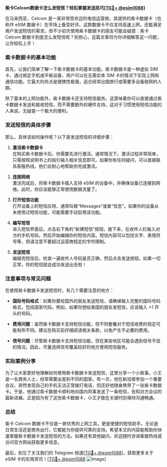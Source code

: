 **紫卡Celcom数据卡怎么发短信？轻松掌握发送技巧[[TG💪+ @esim1088](https://t.me/s/esim1088)]**

在马来西亚，Celcom 是一家非常受欢迎的电信运营商，其提供的紫卡数据卡（也称作 eSIM 数据卡）在市场上备受好评。这款数据卡不仅支持高速上网，还能满足用户发送短信的需求。但不少初次使用紫卡数据卡的朋友可能会疑惑：紫卡 Celcom 数据卡到底怎么发短信呢？别担心，这篇文章将为你详细解答这一问题，让你轻松上手！

### 紫卡数据卡的基本功能

首先，让我们简单了解一下紫卡数据卡的基本功能。紫卡数据卡是一种虚拟 SIM 卡，通过绑定手机或平板设备，用户可以在无需实体 SIM 卡的情况下实现上网和通信功能。它最大的优点是便携性极强，适合经常出国旅行或需要多设备联网的人群。

除了基本的上网功能外，紫卡数据卡还支持短信服务。这意味着你可以直接通过紫卡数据卡发送和接收短信，而不需要额外的硬件支持。这对于习惯使用短信功能的人来说，无疑是一个极大的便利。

### 发送短信的具体步骤

那么，具体该如何操作呢？以下是发送短信的详细步骤：

1. **激活紫卡数据卡**  
   在购买紫卡数据卡后，你需要先进行激活。通常情况下，激活过程非常简单，只需按照说明书上的指引输入相关信息即可。如果你有任何疑问，可以直接联系客服热线，他们会耐心地帮助你完成激活。

2. **连接网络**  
   激活完成后，将紫卡数据卡插入支持 eSIM 的设备中，并确保设备已连接到网络。此时，你应该能够正常使用数据流量了。

3. **打开短信功能**  
   打开设备上的短信应用，通常叫做“Messages”或者“信息”。如果你的设备从未使用过短信功能，可能需要手动启用该功能。

4. **编写短信**  
   进入短信界面后，点击右下角的“新建短信”按钮。接下来，在收件人栏输入对方的手机号码，然后开始编辑你的短信内容。短信内容可以包括文字、表情符号等，但请注意不要超过运营商规定的字符限制。

5. **发送短信**  
   编辑完短信后，检查一遍收件人号码是否正确，然后点击发送按钮。如果一切正常，你的短信就会成功发送出去啦！

### 注意事项与常见问题

在使用紫卡数据卡发送短信时，有几个需要注意的地方：

- **国际号码格式**：如果你要给国外的朋友发送短信，请确保输入完整的国际号码格式，包括国家代码。例如，如果你想给美国的朋友发短信，应该输入 +1 开头的号码。
  
- **费用问题**：虽然紫卡数据卡支持短信功能，但不同套餐对于短信收费的规定可能有所不同。建议在购买前仔细阅读相关条款，以免产生不必要的费用。

- **信号问题**：尽管紫卡数据卡支持短信功能，但在某些地区可能会遇到信号不佳的情况。因此，尽量选择信号覆盖较好的地方使用短信服务。

### 实际案例分享

为了让大家更好地理解如何使用紫卡数据卡发送短信，这里分享一个小故事。小王是一名商务人士，经常需要出差到不同的国家。有一次，他在新加坡参加一个重要会议，突然发现自己的手机无法正常拨打电话，但还好他随身携带了一张紫卡数据卡。于是，他通过紫卡数据卡顺利地向国内同事发送了一条短信，告知对方会议的最新进展。正是因为有了这张紫卡数据卡，小王才能在关键时刻保持沟通畅通。

### 总结

紫卡 Celcom 数据卡不仅是一款优秀的上网工具，更是便捷的短信助手。无论是日常生活还是商务出行，它都能为你提供可靠的支持。希望本文的内容能帮助你快速掌握紫卡数据卡发送短信的方法。如果还有其他疑问，欢迎随时咨询客服热线或访问官方网站获取更多信息。

最后，别忘了关注我们的 Telegram 频道[[TG💪+ @esim1088](https://t.me/s/esim1088)]，获取更多关于 eSIM 卡的实用资讯！[[TG💪+ @esim1088](https://t.me/s/esim1088) ![Image](https://i.postimg.cc/4NQfJmqS/Snipaste-2025-05-13-00-14-12.png)]
